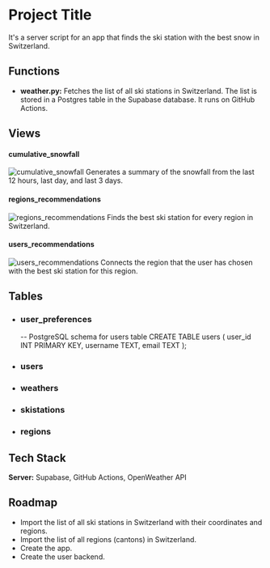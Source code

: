 # Project Title

It's a server script for an app that finds the ski station with the best snow in Switzerland.

## Functions

- **weather.py:** Fetches the list of all ski stations in Switzerland. The list is stored in a Postgres table in the Supabase database. It runs on GitHub Actions.

## Views

#### cumulative_snowfall
![cumulative_snowfall](path_to_cumulative_snowfall_image.jpg)
Generates a summary of the snowfall from the last 12 hours, last day, and last 3 days.

#### regions_recommendations
![regions_recommendations](path_to_regions_recommendations_image.jpg)
Finds the best ski station for every region in Switzerland.

#### users_recommendations
![users_recommendations](path_to_users_recommendations_image.jpg)
Connects the region that the user has chosen with the best ski station for this region.

## Tables

- ### user_preferences
  -- PostgreSQL schema for users table
CREATE TABLE users (
    user_id INT PRIMARY KEY,
    username TEXT,
    email TEXT
);


- ### users

- ### weathers

- ### skistations

- ### regions
  

## Tech Stack

**Server:** Supabase, GitHub Actions, OpenWeather API

## Roadmap

- Import the list of all ski stations in Switzerland with their coordinates and regions.
- Import the list of all regions (cantons) in Switzerland.
- Create the app.
- Create the user backend.
